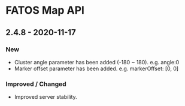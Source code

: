 # FATOS Map API

## 2.4.8 - 2020-11-17

### New

* Cluster angle parameter has been added \(-180 ~ 180\). e.g. angle:0
* Marker offset parameter has been added. e.g. markerOffset: \[0, 0\]

### Improved / Changed

* Improved server stability.



